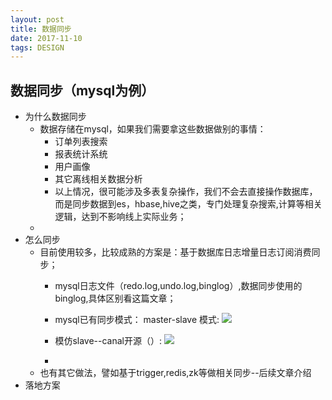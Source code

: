 ```yaml
---
layout: post
title: 数据同步
date: 2017-11-10
tags: DESIGN
---
```

## 数据同步（mysql为例）
- 为什么数据同步
  - 数据存储在mysql，如果我们需要拿这些数据做别的事情：
    - 订单列表搜索
    - 报表统计系统
    - 用户画像
    - 其它离线相关数据分析
    - 以上情况，很可能涉及多表复杂操作，我们不会去直接操作数据库，而是同步数据到es，hbase,hive之类，专门处理复杂搜索,计算等相关逻辑，达到不影响线上实际业务；
  -
- 怎么同步
  - 目前使用较多，比较成熟的方案是：基于数据库日志增量日志订阅消费同步；
    - mysql日志文件（redo.log,undo.log,binglog）,数据同步使用的binglog,具体区别看这篇文章；
    - mysql已有同步模式： master-slave 模式:
    ![](https://bamboog.github.io/images/mysql/mysql_master_slave.png)
    - 模仿slave--canal开源（）:
    ![](https://bamboog.github.io/images/mysql/mysql_canal.png)

    - 
  - 也有其它做法，譬如基于trigger,redis,zk等做相关同步--后续文章介绍
- 落地方案
